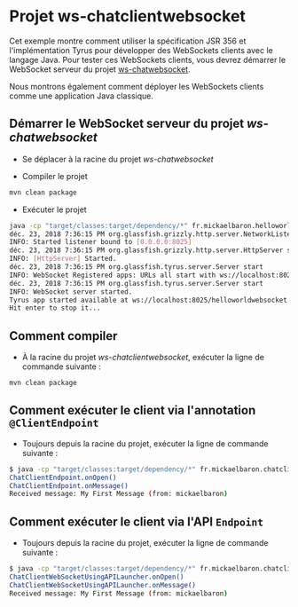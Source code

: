# Projet ws-chatclientwebsocket

Cet exemple montre comment utiliser la spécification JSR 356 et l'implémentation Tyrus pour développer des WebSockets clients avec le langage Java. Pour tester ces WebSockets clients, vous devrez démarrer le WebSocket serveur du projet [ws-chatwebsocket](../ws-chatwebsocket).

Nous montrons également comment déployer les WebSockets clients comme une application Java classique.

## Démarrer le WebSocket serveur du projet _ws-chatwebsocket_

* Se déplacer à la racine du projet _ws-chatwebsocket_

* Compiler le projet

```bash
mvn clean package
```

* Exécuter le projet

```bash
java -cp "target/classes:target/dependency/*" fr.mickaelbaron.helloworldwebsocket.HelloworldWebSocketLauncher
déc. 23, 2018 7:36:15 PM org.glassfish.grizzly.http.server.NetworkListener start
INFO: Started listener bound to [0.0.0.0:8025]
déc. 23, 2018 7:36:15 PM org.glassfish.grizzly.http.server.HttpServer start
INFO: [HttpServer] Started.
déc. 23, 2018 7:36:15 PM org.glassfish.tyrus.server.Server start
INFO: WebSocket Registered apps: URLs all start with ws://localhost:8025
déc. 23, 2018 7:36:15 PM org.glassfish.tyrus.server.Server start
INFO: WebSocket server started.
Tyrus app started available at ws://localhost:8025/helloworldwebsocket
Hit enter to stop it...
```

## Comment compiler

* À la racine du projet _ws-chatclientwebsocket_, exécuter la ligne de commande suivante :

```bash
mvn clean package
```

## Comment exécuter le client via l'annotation `@ClientEndpoint`

* Toujours depuis la racine du projet, exécuter la ligne de commande suivante :

```bash
$ java -cp "target/classes:target/dependency/*" fr.mickaelbaron.chatclientwebsocket.ChatClientWebSocketLauncher
ChatClientEndpoint.onOpen()
ChatClientEndpoint.onMessage()
Received message: My First Message (from: mickaelbaron)
```

## Comment exécuter le client via l'API `Endpoint`

* Toujours depuis la racine du projet, exécuter la ligne de commande suivante : 

```bash
$ java -cp "target/classes:target/dependency/*" fr.mickaelbaron.chatclientwebsocket.ChatClientWebSocketUsingAPILauncher
ChatClientWebSocketUsingAPILauncher.onOpen()
ChatClientWebSocketUsingAPILauncher.onMessage()
Received message: My First Message (from: mickaelbaron)
```
